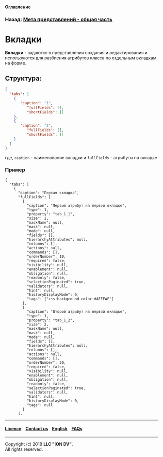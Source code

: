 #### [Оглавление](/docs/ru/index.md)

### Назад: [Мета представлений - общая часть]((/docs/en/2_system_description/metadata_structure/meta_view/meta_view_main.md))

# Вкладки

**Вкладки** - задаются в представлении создания и редактирования и используются для разбиения атрибутов класса по отдельным вкладкам на форме.

## Структура:

```json
{
  "tabs": [
    {
       "caption": "1",
          "fullFields": [],
          "shortFields": []
    },
    {
       "caption": "2",
          "fullFields": [],
          "shortFields": []
    }
  ]
}
```

где, `caption` - наименование вкладки и `fullFields` - атрибуты на вкладке

### Пример
```
{
  "tabs": [
    {
      "caption": "Первая вкладка",
      "fullFields": [
        {
          "caption": "Первый атрибут на первой вкладке",
          "type": 1,
          "property": "tab_1_1",
          "size": 2,
          "maskName": null,
          "mask": null,
          "mode": null,
          "fields": [],
          "hierarchyAttributes": null,
          "columns": [],
          "actions": null,
          "commands": [],
          "orderNumber": 10,
          "required": false,
          "visibility": null,
          "enablement": null,
          "obligation": null,
          "readonly": false,
          "selectionPaginated": true,
          "validators": null,
          "hint": null,
          "historyDisplayMode": 0,
          "tags": ["css:background-color:#AFFFAF"]
        },
        {
          "caption": "Второй атрибут на первой вкладке",
          "type": 1,
          "property": "tab_1_2",
          "size": 2,
          "maskName": null,
          "mask": null,
          "mode": null,
          "fields": [],
          "hierarchyAttributes": null,
          "columns": [],
          "actions": null,
          "commands": [],
          "orderNumber": 20,
          "required": false,
          "visibility": null,
          "enablement": null,
          "obligation": null,
          "readonly": false,
          "selectionPaginated": true,
          "validators": null,
          "hint": null,
          "historyDisplayMode": 0,
          "tags": null
        }
      ],

```
--------------------------------------------------------------------------  


 #### [Licence](/LICENCE.md) &ensp;  [Contact us](https://iondv.com) &ensp;  [English](/docs/en/2_system_description/metadata_structure/meta_view/meta_view_main.md)   &ensp; [FAQs](/faqs.md)          



--------------------------------------------------------------------------  

Copyright (c) 2018 **LLC "ION DV"**.   
All rights reserved. 